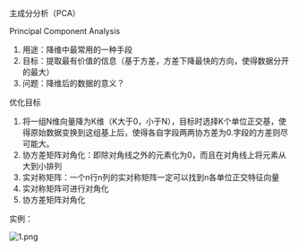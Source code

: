 主成分分析（PCA）

Principal Component Analysis

1. 用途：降维中最常用的一种手段
2. 目标：提取最有价值的信息（基于方差，方差下降最快的方向，使得数据分开的最大）
3. 问题：降维后的数据的意义？

优化目标

1. 将一组N维向量降为K维（K大于0，小于N），目标时选择K个单位正交基，使得原始数据变换到这组基上后，使得各自字段两两协方差为0.字段的方差则尽可能大。
2. 协方差矩阵对角化：即除对角线之外的元素化为0，而且在对角线上将元素从大到小排列
3. 实对称矩阵：一个n行n列的实对称矩阵一定可以找到n各单位正交特征向量
4. 实对称矩阵可进行对角化
5. 协方差矩阵对角化

实例：

![1.png](https://i.loli.net/2020/05/10/Pb8vDgmhq2FdL9a.png)